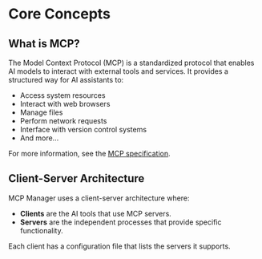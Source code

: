 # Core Concepts

## What is MCP?

The Model Context Protocol (MCP) is a standardized protocol that enables AI models to interact with external tools and services. It provides a structured way for AI assistants to:
- Access system resources
- Interact with web browsers
- Manage files
- Perform network requests
- Interface with version control systems
- And more...

For more information, see the [MCP specification](https://docs.anthropic.com/en/docs/agents-and-tools/mcp).

## Client-Server Architecture

MCP Manager uses a client-server architecture where:

- **Clients** are the AI tools that use MCP servers.
- **Servers** are the independent processes that provide specific functionality.

Each client has a configuration file that lists the servers it supports.
